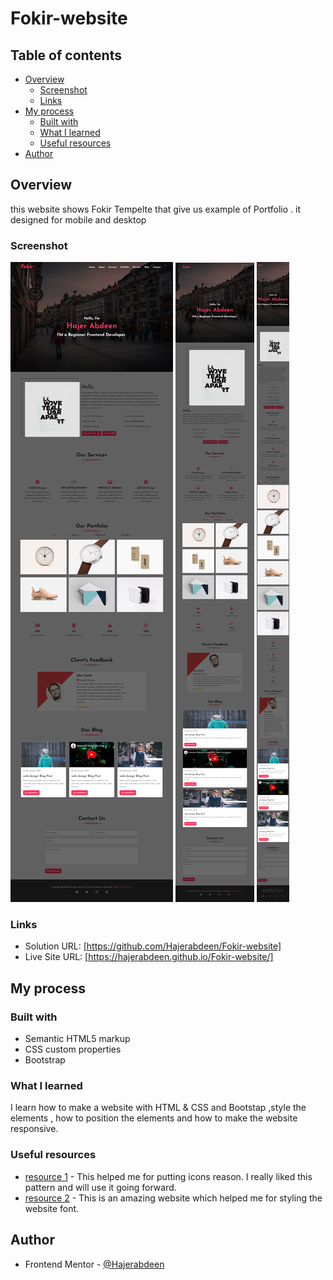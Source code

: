 # Fokir-website

## Table of contents

- [Overview](#overview)
  - [Screenshot](#screenshot)
  - [Links](#links)
- [My process](#my-process)
  - [Built with](#built-with)
  - [What I learned](#what-i-learned)
  - [Useful resources](#useful-resources)
- [Author](#author)


## Overview
this website shows Fokir  Tempelte that give us example of Portfolio .
it designed for mobile and desktop

### Screenshot

![](./screenshots/Desktop.png)
![](./screenshots/mid%20screen.png)
![](./screenshots/mobile.png)

### Links

- Solution URL: [https://github.com/Hajerabdeen/Fokir-website]
- Live Site URL: [https://hajerabdeen.github.io/Fokir-website/]


## My process

### Built with

- Semantic HTML5 markup
- CSS custom properties
- Bootstrap


### What I learned

I learn how to make a website with HTML & CSS and Bootstap ,style the elements , how to position the elements and how to make the website responsive. 

### Useful resources

- [resource 1](https://fontawesome.com) - This helped me for putting icons reason. I really liked this pattern and will use it going forward.
- [resource 2](https://fonts.google.com/specimen/Bai+Jamjuree) - This is an amazing website which helped me for styling the website font.

## Author
- Frontend Mentor - [@Hajerabdeen](https://www.frontendmentor.io/profile/Hajerabdeen)